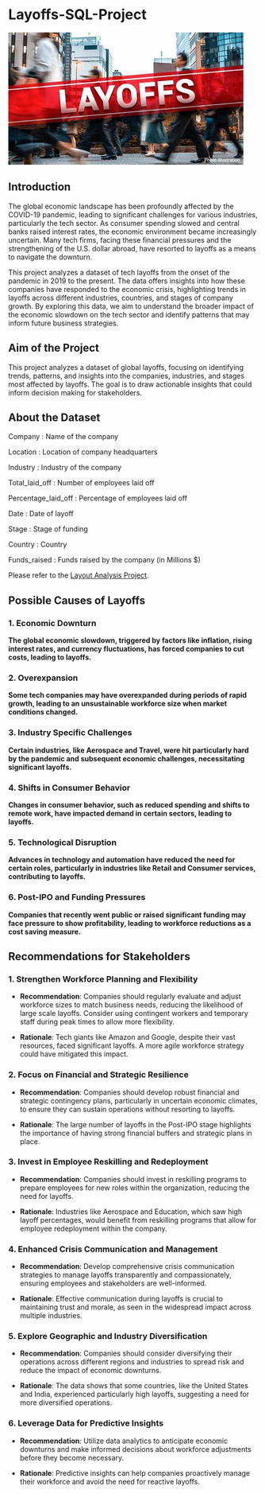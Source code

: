 # Layoffs-SQL-Project

![](layoff_image.jpeg)

## Introduction 

The global economic landscape has been profoundly affected by the COVID-19 pandemic, leading to significant challenges for various industries, particularly the tech sector. As consumer spending slowed and central banks raised interest rates, the economic environment became increasingly uncertain. Many tech firms, facing these financial pressures and the strengthening of the U.S. dollar abroad, have resorted to layoffs as a means to navigate the downturn.

This project analyzes a dataset of tech layoffs from the onset of the pandemic in 2019 to the present. The data offers insights into how these companies have responded to the economic crisis, highlighting trends in layoffs across different industries, countries, and stages of company growth. By exploring this data, we aim to understand the broader impact of the economic slowdown on the tech sector and identify patterns that may inform future business strategies.

## Aim of the Project

This project analyzes a dataset of global layoffs, focusing on identifying trends, patterns, and insights into the companies, industries, and stages most affected by layoffs. The goal is to draw actionable insights that could inform decision making for stakeholders.


## About the Dataset

Company :
Name of the company

Location :
Location of company headquarters

Industry :
Industry of the company

Total_laid_off :
Number of employees laid off

Percentage_laid_off :
Percentage of employees laid off

Date :
Date of layoff

Stage :
Stage of funding

Country :
Country

Funds_raised :
Funds raised by the company (in Millions $)

Please refer to the [Layout Analysis Project](https://github.com/omoniyidamilola/Layoffs-SQL-Project/blob/main/Data%20Cleaning%20in%20SQL.sql).


## Possible Causes of Layoffs

### 1.	Economic Downturn

  **The global economic slowdown, triggered by factors like inflation, rising interest rates, and currency fluctuations, has forced companies to cut costs, leading to layoffs.**

### 2.	Overexpansion

  **Some tech companies may have overexpanded during periods of rapid growth, leading to an unsustainable workforce size when market conditions changed.**

### 3.	Industry Specific Challenges

  **Certain industries, like Aerospace and Travel, were hit particularly hard by the pandemic and subsequent economic challenges, necessitating significant layoffs.**

### 4.	Shifts in Consumer Behavior
 
  **Changes in consumer behavior, such as reduced spending and shifts to remote work, have impacted demand in certain sectors, leading to layoffs.**
 
### 5.	Technological Disruption

  **Advances in technology and automation have reduced the need for certain roles, particularly in industries like Retail and Consumer services, contributing to layoffs.**
 
### 6.	Post-IPO and Funding Pressures
	
  **Companies that recently went public or raised significant funding may face pressure to show profitability, leading to workforce reductions as a cost saving measure.**


## Recommendations for Stakeholders

### 1.	Strengthen Workforce Planning and Flexibility

-	**Recommendation**: Companies should regularly evaluate and adjust workforce sizes to match business needs, reducing the likelihood of large scale layoffs. Consider using contingent workers and temporary staff 
 during peak times to allow more flexibility.

- **Rationale**: Tech giants like Amazon and Google, despite their vast resources, faced significant layoffs. A more agile workforce strategy could have mitigated this impact.

### 2.	Focus on Financial and Strategic Resilience

-	**Recommendation**: Companies should develop robust financial and strategic contingency plans, particularly in uncertain economic climates, to ensure they can sustain operations without resorting to layoffs.

-	**Rationale**: The large number of layoffs in the Post-IPO stage highlights the importance of having strong financial buffers and strategic plans in place.

### 3.	Invest in Employee Reskilling and Redeployment

-	**Recommendation**: Companies should invest in reskilling programs to prepare employees for new roles within the organization, reducing the need for layoffs.

-	**Rationale**: Industries like Aerospace and Education, which saw high layoff percentages, would benefit from reskilling programs that allow for employee redeployment within the company.

### 4.	Enhanced Crisis Communication and Management

-	**Recommendation**: Develop comprehensive crisis communication strategies to manage layoffs transparently and compassionately, ensuring employees and stakeholders are well-informed.

-	**Rationale**: Effective communication during layoffs is crucial to maintaining trust and morale, as seen in the widespread impact across multiple industries.

### 5.	Explore Geographic and Industry Diversification

-	**Recommendation**: Companies should consider diversifying their operations across different regions and industries to spread risk and reduce the impact of economic downturns.

-	**Rationale**: The data shows that some countries, like the United States and India, experienced particularly high layoffs, suggesting a need for more diversified operations.

### 6.	Leverage Data for Predictive Insights

-	**Recommendation**: Utilize data analytics to anticipate economic downturns and make informed decisions about workforce adjustments before they become necessary.

-	**Rationale**: Predictive insights can help companies proactively manage their workforce and avoid the need for reactive layoffs.


